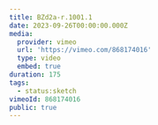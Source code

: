 ```yaml
---
title: BZd2a-r.1001.1
date: 2023-09-26T00:00:00.000Z
media:
  provider: vimeo
  url: 'https://vimeo.com/868174016'
  type: video
  embed: true
duration: 175
tags:
  - status:sketch
vimeoId: 868174016
public: true
---
```

<!-- Vimeo video: BZd2a-r.1001.1 -->
<!-- Duration: 2:55 -->
<!-- Created: 2023-09-26 -->

<ClientOnly>
  <WorkbookViewer />
</ClientOnly>

<script setup>
import WorkbookViewer from "../../.vitepress/theme/components/workbook/WorkbookViewer.vue";
</script>
